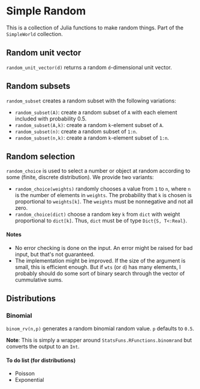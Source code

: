 # Simple Random

This is a collection of Julia functions to make
random things. Part of the `SimpleWorld` collection.



## Random unit vector

`random_unit_vector(d)` returns a random `d`-dimensional unit vector.

## Random subsets

`random_subset` creates a random subset with the following variations:
+ `random_subset(A)`: create a random subset of `A`  with each element
included with probability 0.5.
+ `random_subset(A,k)`: create a random `k`-element
subset of `A`.
+ `random_subset(n)`: create a random subset of `1:n`.
+ `random_subset(n,k)`: create a random `k`-element
subset of `1:n`.

## Random selection

`random_choice` is used to select a number or object at random
according to some (finite, discrete distribution). We provide two
variants:

+ `random_choice(weights)` randomly chooses a value from `1` to `n`,
where `n` is the number of elements in `weights`. The probability
that `k` is chosen is proportional to `weights[k]`. The `weights`
must be nonnegative and not all zero.
+ `random_choice(dict)` choose a random key `k` from `dict` with weight
proportional to `dict[k]`. Thus, `dict` must be of type
`Dict{S, T<:Real}`.


#### Notes

+ No error checking is done on the input. An error
might be raised for bad input, but that's not
guaranteed.
+ The implementation might be improved. If the size
of the argument is small, this is efficient enough.
But if `wts` (or `d`) has many elements, I probably
should do some sort of binary search through the vector
of cummulative sums.


## Distributions

### Binomial

`binom_rv(n,p)` generates a random binomial random value. `p` defaults
to `0.5`.

**Note**: This is simply a wrapper around `StatsFuns.RFunctions.binomrand`
but converts the output to an `Int`.

#### To do list (for distributions)

+ Poisson
+ Exponential
